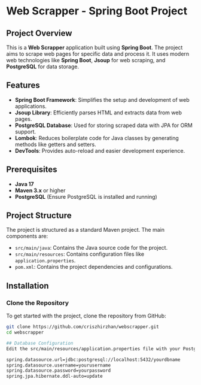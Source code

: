 # Web Scrapper - Spring Boot Project

## Project Overview
This is a **Web Scrapper** application built using **Spring Boot**. The project aims to scrape web pages for specific data and process it. It uses modern web technologies like **Spring Boot**, **Jsoup** for web scraping, and **PostgreSQL** for data storage.

## Features
- **Spring Boot Framework**: Simplifies the setup and development of web applications.
- **Jsoup Library**: Efficiently parses HTML and extracts data from web pages.
- **PostgreSQL Database**: Used for storing scraped data with JPA for ORM support.
- **Lombok**: Reduces boilerplate code for Java classes by generating methods like getters and setters.
- **DevTools**: Provides auto-reload and easier development experience.

## Prerequisites
- **Java 17**
- **Maven 3.x** or higher
- **PostgreSQL** (Ensure PostgreSQL is installed and running)

## Project Structure
The project is structured as a standard Maven project. The main components are:
- `src/main/java`: Contains the Java source code for the project.
- `src/main/resources`: Contains configuration files like `application.properties`.
- `pom.xml`: Contains the project dependencies and configurations.

## Installation

### Clone the Repository
To get started with the project, clone the repository from GitHub:
```bash
git clone https://github.com/criszhirzhan/webscrapper.git
cd webscrapper

## Database Configuration
Edit the src/main/resources/application.properties file with your PostgreSQL configuration:

spring.datasource.url=jdbc:postgresql://localhost:5432/yourdbname
spring.datasource.username=yourusername
spring.datasource.password=yourpassword
spring.jpa.hibernate.ddl-auto=update
